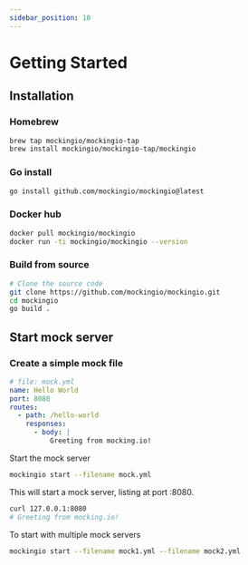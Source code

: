 ```yaml
---
sidebar_position: 10
---
```


# Getting Started

## Installation

### Homebrew

```bash
brew tap mockingio/mockingio-tap
brew install mockingio/mockingio-tap/mockingio
```

### Go install

```bash
go install github.com/mockingio/mockingio@latest
```

### Docker hub

```bash
docker pull mockingio/mockingio
docker run -ti mockingio/mockingio --version
```

### Build from source

```bash
# Clone the source code
git clone https://github.com/mockingio/mockingio.git
cd mockingio
go build .
```

## Start mock server

### Create a simple mock file

```yaml title="hello.yaml"
# file: mock.yml
name: Hello World
port: 8080
routes:
  - path: /hello-world
    responses:
      - body: |
          Greeting from mocking.io!
```

Start the mock server

```bash
mockingio start --filename mock.yml
```

This will start a mock server, listing at port :8080. 

```bash
curl 127.0.0.1:8080
# Greeting from mocking.io!
```

To start with multiple mock servers

```bash
mockingio start --filename mock1.yml --filename mock2.yml
```
